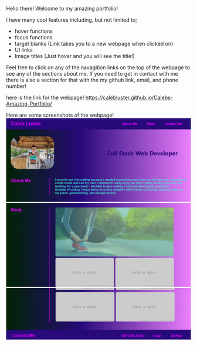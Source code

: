 Hello there! Welcome to my amazing portfolio!

I have many cool features including, but not limited to;

- hover functions
- focus functions
- target blanks (Link takes you to a new webpage when clicked on)
- UI links
- Image titles (Just hover and you will see the title!)

Feel free to click on any of the navagition links on the top of the webpage to see any of the sections about me. If you need to get in contact with me there is also a section for that with the my github link, email, and phone number!

here is the link for the webpage! https://calebluster.github.io/Calebs-Amazing-Portfolio/

Here are some screenshots of the webpage!
![Screenshot 22](<images/Screenshot%20(22).png>)
![Screenshot 23](<images/Screenshot%20(23).png>)
![Screenshot 24](<images/Screenshot%20(24).png>)
